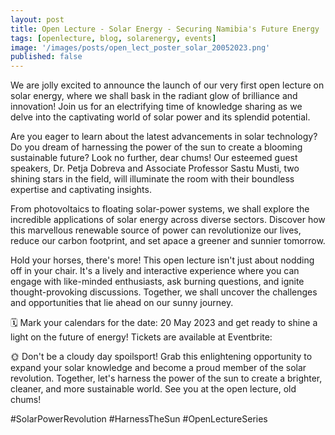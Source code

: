 ```yaml
---
layout: post
title: Open Lecture - Solar Energy - Securing Namibia's Future Energy
tags: [openlecture, blog, solarenergy, events]
image: '/images/posts/open_lect_poster_solar_20052023.png'
published: false
---
```

We are jolly excited to announce the launch of our very first open lecture on solar energy, where we shall bask in the radiant glow of brilliance and innovation! Join us for an electrifying time of knowledge sharing as we delve into the captivating world of solar power and its splendid potential.

Are you eager to learn about the latest advancements in solar technology? Do you dream of harnessing the power of the sun to create a blooming sustainable future? Look no further, dear chums! Our esteemed guest speakers, Dr. Petja Dobreva and Associate Professor Sastu Musti, two shining stars in the field, will illuminate the room with their boundless expertise and captivating insights.

From photovoltaics to floating solar-power systems, we shall explore the incredible applications of solar energy across diverse sectors. Discover how this marvellous renewable source of power can revolutionize our lives, reduce our carbon footprint, and set apace a greener and sunnier tomorrow.

Hold your horses, there's more! This open lecture isn't just about nodding off in your chair. It's a lively and interactive experience where you can engage with like-minded enthusiasts, ask burning questions, and ignite thought-provoking discussions. Together, we shall uncover the challenges and opportunities that lie ahead on our sunny journey.

🗓️ Mark your calendars for the date: 20 May 2023 and get ready to shine a light on the future of energy! Tickets are available at Eventbrite:

<div id="eventbrite-widget-container-633525681367"></div>

<script src="https://www.eventbrite.com/static/widgets/eb_widgets.js"></script>

<script type="text/javascript">
    var exampleCallback = function() {
        console.log('Order complete!');
    };

    window.EBWidgets.createWidget({
        // Required
        widgetType: 'checkout',
        eventId: '633525681367',
        iframeContainerId: 'eventbrite-widget-container-633525681367',

        // Optional
        iframeContainerHeight: 425,  // Widget height in pixels. Defaults to a minimum of 425px if not provided
        onOrderComplete: exampleCallback  // Method called when an order has successfully completed
    });
</script>

🌞 Don't be a cloudy day spoilsport! Grab this enlightening opportunity to expand your solar knowledge and become a proud member of the solar revolution. Together, let's harness the power of the sun to create a brighter, cleaner, and more sustainable world. See you at the open lecture, old chums!

#SolarPowerRevolution #HarnessTheSun #OpenLectureSeries
